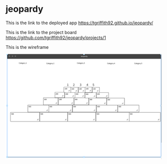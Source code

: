 # jeopardy

This is the link to the deployed app
https://tgriffith92.github.io/jeopardy/

This is the link to the project board
https://github.com/tgriffith92/jeopardy/projects/1

This is the wireframe

![Jeopardy Page](https://github.com/tgriffith92/jeopardy/blob/master/WireFrame/Jeopardy%20Page.png)
